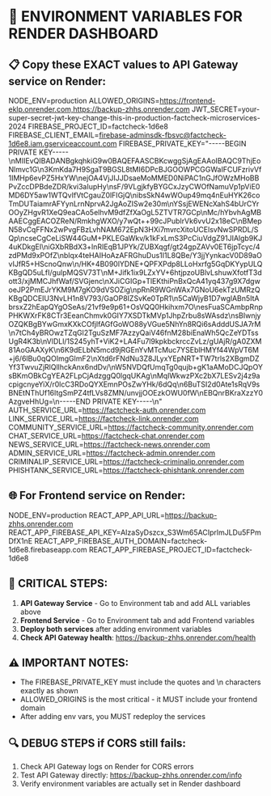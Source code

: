 # 🔑 ENVIRONMENT VARIABLES FOR RENDER DASHBOARD

## 📋 Copy these EXACT values to API Gateway service on Render:

NODE_ENV=production
ALLOWED_ORIGINS=https://frontend-eklp.onrender.com,https://backup-zhhs.onrender.com
JWT_SECRET=your-super-secret-jwt-key-change-this-in-production-factcheck-microservices-2024
FIREBASE_PROJECT_ID=factcheck-1d6e8
FIREBASE_CLIENT_EMAIL=firebase-adminsdk-fbsvc@factcheck-1d6e8.iam.gserviceaccount.com
FIREBASE_PRIVATE_KEY="-----BEGIN PRIVATE KEY-----\nMIIEvQIBADANBgkqhkiG9w0BAQEFAASCBKcwggSjAgEAAoIBAQC9ThjEoNlmvc1G\n3KmKda7H9SgaT9BGSL8tMI6DPcBJGOOWPCGGWaIFCUFzrivVf1IMHp6evPZ5HxYW\nejOA4VjJIJJDsaeMoMMED0NiPAC1nGJfOWzMHoBBPvZccDPBdeZDR/kvi3aIupHy\nsF/9VLgjkfyBYGCxJzyCWOfNamuVp1pViE0MD6DY5aw1WTQvIfVtCgauZ0lFIGjQ\nibsSkN4wWOup49mq4nEuHYK26coTmDUTaiamrAFYynLrnNprvA2JgAoZISw2e30m\nYSsjEWENcXahS4bUrCYrOOyZHgvR1XeQ9eaCAo5elhvM9dfZfXaOgL5ZTVTR7GCp\nMc/hYbvhAgMBAAECggEACOZReN/RmkhgWXO/y7wQt++99cJPubIrVk6vvU2x18eC\nBMepN58vCqFFNx2wPvgFBzLvhNAM672EpN3HXi7mvrcXitoUCElsvNwSPRDL/SQp\ncseCgCeLiSW44GuM+PKLEGaWkv/k1kFxLmS3PcCiuVdgZ91JIAlgb9KJ4uKDkgEI\niGXbRBdX3+lnRIEqB1JPYk/ZUBXqgf/gt24gpZAVv0ET6jpTcyc/4zdPMd9xPOfZ\nblqx4teHAIHoAzAFRGhuDus1I1L8QBe/Y3jjYynkacV0D89aOvIJfR5+HScnoQnw\n/HK+4B090lYDNE+QPFXPdp8LLoHxrfg5GqDKYypULQKBgQD5uLfI/gulpMQSV73T\nM+Jifk1ix9LZxYV+6htjpzoUBlvLshuwXfotfT3dott3/xjMMCJhfWaf/SVGjenc\nXJiCGIGp+TlEKthiPnBxQcA41yq437g9X7dgwoeJP2PmEJrYKM9M7gKO9dVSOZig\npRnR9WGnWAx7GNoU6ekTzUMRzQKBgQDCEIU3NvLH1n8V793/GaOP8IZSvKe0TpR1\n5CaWjyB1D7wglABn5ItAbrsxZ2hEapQYgOSeAs/21vf9e9p61+OsVQQ0Hkihxm7O\nesFuaSCAmbpRnpPHKWXrFK8CTr3EeanChmvk0GIY7XSDTkMVp1JhpZrbu8sWAsdz\nsBIwnjyOZQKBgBYwGmxKXkCOfjlfAGfGoWO88yVGue5NhYn8RQi6sAdddUSJA7rM\n7tCh4yBROwzTZqGl2TguSzMF7AzzyQaiV46fnM28biEnaWh5QcZeYDTssUgR4K3b\nVlDLl/1S245yhT+ViK2+LA4Fu7l9kpkbckrccZvLz/gUAjR/gA0ZXM81AoGAAXyK\n6K9dELbN5mcd9jRGEnYvMTcMuc7YSEblHMYf44WpVT6M+j6/6lBu0qQOImgGlmF2\nXtd6rFNdNu3Z8JLyxYEpNRT+TW7trls2XBgmDZYf3TwvuZjRlQllhckAnx6ndDv/\nW5NVDQfUmqTg0qujb+gK1aAMoDCJQpOYsBKmOBkCgYEA2FLpCjAdzggQ0lgqUKAg\nMqlWkwzPXc2bX7LESv2j4z9acpigcnyeYiX/r0lcC3RDoQYXEmnPOsZwYHk/6dQq\n6BuTSI2d0Ate1sRqV9sBNEtNThUf16ltgSmPZ4tfLVs8ZMN/unvjjOOEzkOWU0fW\nEBQnrBKraXzzY0AzgveHhUg=\n-----END PRIVATE KEY-----\n"
AUTH_SERVICE_URL=https://factcheck-auth.onrender.com
LINK_SERVICE_URL=https://factcheck-link.onrender.com
COMMUNITY_SERVICE_URL=https://factcheck-community.onrender.com
CHAT_SERVICE_URL=https://factcheck-chat.onrender.com
NEWS_SERVICE_URL=https://factcheck-news.onrender.com
ADMIN_SERVICE_URL=https://factcheck-admin.onrender.com
CRIMINALIP_SERVICE_URL=https://factcheck-criminalip.onrender.com
PHISHTANK_SERVICE_URL=https://factcheck-phishtank.onrender.com

## 🌐 For Frontend service on Render:

NODE_ENV=production
REACT_APP_API_URL=https://backup-zhhs.onrender.com
REACT_APP_FIREBASE_API_KEY=AIzaSyDszcx_S3Wm65ACIprlmJLDu5FPmDfX1nE
REACT_APP_FIREBASE_AUTH_DOMAIN=factcheck-1d6e8.firebaseapp.com
REACT_APP_FIREBASE_PROJECT_ID=factcheck-1d6e8

## 🚨 CRITICAL STEPS:

1. **API Gateway Service** - Go to Environment tab and add ALL variables above
2. **Frontend Service** - Go to Environment tab and add Frontend variables
3. **Deploy both services** after adding environment variables
4. **Check API Gateway health**: https://backup-zhhs.onrender.com/health

## ⚠️ IMPORTANT NOTES:

- The FIREBASE_PRIVATE_KEY must include the quotes and \n characters exactly as shown
- ALLOWED_ORIGINS is the most critical - it MUST include your frontend domain
- After adding env vars, you MUST redeploy the services

## 🔍 DEBUG STEPS if CORS still fails:

1. Check API Gateway logs on Render for CORS errors
2. Test API Gateway directly: https://backup-zhhs.onrender.com/info
3. Verify environment variables are actually set in Render dashboard
